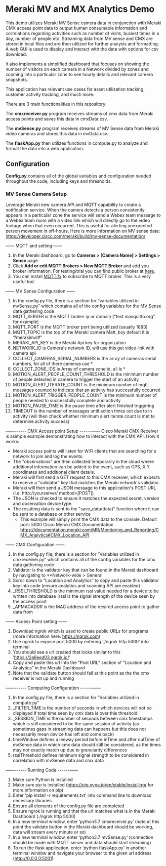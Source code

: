 # Meraki MV and MX Analytics Demo

This demo utilizes Meraki MV Sense camera data in conjunction with Meraki CMX access point data to output human consumable information and correlations regarding activities such as number of visits, busiest times in a day, number of people etc.  Streaming data from MV sense and CMX are stored in local files and are then utilized for further analysis and formatting.  A web GUI is used to display and interact with the data with options for csv download.

It also implements a simplified dashboard that focuses on showing the number of visitors on each camera in a Network divided by zones and
zooming into a particular zone to see hourly details and relevant camera snapshots.
  
  
This application has relevant use cases for asset utilization tracking, customer activity tracking, and much more.

There are 3 main functionalities in this repository:  

   The **cmxreceiver.py** program receives streams of cmx data from Meraki access points and saves this data in cmxData.csv.  

   The **mvSense.py** program receives streams of MV Sense data from Meraki video cameras and stores this data in mvData.csv.   

   The **flaskApp.py** then utilizes functions in compute.py to analyze and format the data into a web application.  


## Configuration

**Config.py** contains all of the global variables and configuration needed throughout the code, including keys and thresholds.

### MV Sense Camera Setup  
Leverage Meraki new camera API and MQTT capability to create a notification service. When the camera detects a person consistently appears in a particular zone the service will send a Webex team message to a Webex team room with a video link which will directly go to the video footage when that even occurred. This is useful for alerting unexpected person movement in off-hours. Here is more information on MV sense data: https://developer.cisco.com/meraki/build/mv-sense-documentation/

—— MQTT and setting ——
1. In the Meraki dashboard, go to **Cameras > [Camera Name] > Settings > Sense** page.
2. Click **Add or edit MQTT Brokers > New MQTT Broker** and add you broker information. For testing/trial you can find public broker at [here](https://github.com/mqtt/mqtt.github.io/wiki/public_brokers).
3. You can install [MQTT.fx](https://mqttfx.jensd.de/) to subscribe to MQTT broker. This is a very useful tool

—— MV Sense Configuration ——
1. In the config.py file, there is a section for “variables utilized in mvSense.py” which contains all of the config variables for the MV Sense data gathering code
2. MQTT_SERVER is the MQTT broker ip or domain ("test.mosquitto.org" for example)
3. MQTT_PORT is the MQTT broker port being utilized (usually 1883)
4. MQTT_TOPIC is the top of the Meraki camera Matt, boy default it is “/merakimv/#”
5. MERAKI_API_KEY is the Meraki Api key for organization
6. NETWORK_ID is Camera's network ID, will use this get video link with camera api
7. COLLECT_CAMERAS_SERIAL_NUMBERS is the array of cameras serial numbers, for all of there cameras use *
8. COLLECT_ZONE_IDS is Array of camera zone id, all is *
9. MOTION_ALERT_PEOPLE_COUNT_THRESHOLD is the minimum number of people detected in camera to trigger the start of an activity
10. MOTION_ALERT_ITERATE_COUNT is the minimum number of mqtt messages counted to indicate that an activity has successfully occurred
11. MOTION_ALERT_TRIGGER_PEOPLE_COUNT is the minimum number of people needed to successfully complete and activity
12. MOTION_PAUSE_TIME is the pause time after alert finished triggering
13. TIMEOUT is the number of messages until action times out due to in activity (will then check whether minimum alert iterate count is met to determine activity success)



——------ CMX Access point Setup ------——
Cisco Meraki CMX Receiver is asimple example demonstrating how to interact with the CMX API.
How it works:
- Meraki access points will listen for WiFi clients that are searching for a network to join and log the events.
- The "observations" are then collected temporarily in the cloud where additional information can be added to
the event, such as GPS, X Y coordinates and additional client details.
- Meraki will first send a GET request to this CMX receiver, which expects to receive a "validator" key that matches
the Meraki network's validator.
- Meraki will then send a JSON message to this application's POST URL (i.e. http://yourserver/ method=[POST])
- The JSON is checked to ensure it matches the expected secret, version and observation device type.
- The resulting data is sent to the "save_data(data)" function where it can be sent to a database or other service
    - This example will simply print the CMX data to the console.
Default port: 5000
Cisco Meraki CMX Documentation
https://documentation.meraki.com/MR/Monitoring_and_Reporting/CMX_Analytics#CMX_Location_API

—— CMX Configuration ——
1. In the config.py file, there is a section for “Variables utilized in cmxreceiver.py” which contains all of the config variables for the cmx data gathering code
2. Validator is the validator key that can be found in the Meraki dashboard by navigating to **Network-wide > General
3. Scroll down to “Location and Analytics” to copy and paste this validator key into code (ensure analytics and scanning API are enabled)
4. _RSSI_THRESHOLD is the minimum rssi value needed for a device to be written into database (rssi is the signal strength of the device seen by the access point
5. _APMACADDR is the MAC address of the desired access point to gather data from

—— Access Point setting ——
1. Download ngrok which is used to create public URLs for programs (more information here: https://ngrok.com)
2. Use ngrok to expose port 5000 by entering ‘./ngrok http 5000’ into terminal
3. You should see a url created that looks similar to this ‘https://2a6eed03.ngrok.io/'
4. Copy and paste this url into the “Post URL” section of “Location and Analytics” in the Meraki Dashboard
5. Note that the validate button should fail at this point as the the cmx receiver is not up and running



——------ Computing Configuration ------——
1. In the config.py file, there is a section for “Variables utilized in compute.py"
2. _FILTER_TIME is the number of seconds in which devices will not be displayed if total time seen by cmx data is over this threshold
3. _SESSION_TIME is the number of seconds between cmx timestamps which is still considered to be the same session of activity (as sometimes gaps in streaming data can happens but this does not necessarily mean device has left and come back)
4. timeWindow defines a leeway period before inTime and after outTime of mvSense data in which cmx data should still be considered, as the times may not exactly match up due to granularity differences
5. rssiThreshold defines minimum signal strength to be considered in correlation with mvSense data and cmx data



——------ Running Code ------—— 
1. Make sure Python is installed
2. Make sure pip is installed (https://pip.pypa.io/en/stable/installing/ for more information on pip)
3. Enter 'pip install -r requirements.txt' into command line to download necessary libraries
4. Ensure all elements of the config.py file are completed
5. Ensure ngrok is running and that the url matches what is in the Meraki Dashboard (./ngrok http 5000)
6. In a new terminal window, enter ‘python3.7 cmxreceiver.py’ (note at this point the validate button in the Meraki dashboard should be working, data will stream every minute or so)
7. In a new terminal window, enter ‘python3.7 mvSense.py’ (connection should be made with MQTT server and data should start streaming)
8. To run the flask application, enter ‘python flaskApp.py’ in another terminal window and navigate your browser to the given url address (http://0.0.0.0:5001)
